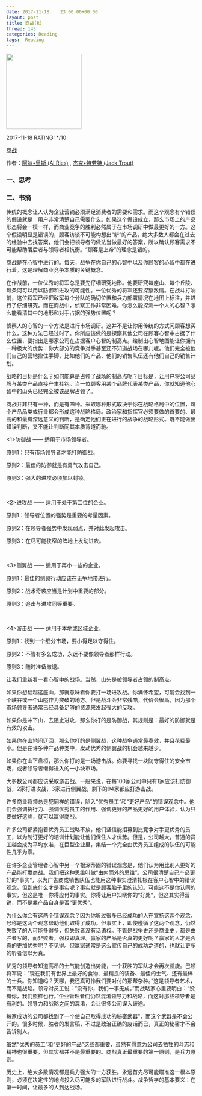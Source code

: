 ```yaml
---
date: 2017-11-18    23:00:00+00:00
layout: post
title: 商战(R)
thread: 145
categories: Reading
tags:  Reading
---
```




<img src="https://images-cn.ssl-images-amazon.com/images/I/41fDsUGpuvL.jpg" width="200" />



2017-11-18 RATING:  */10



[商战](https://www.amazon.cn/商战-阿尔•里斯/dp/B004TEI20S)



作者：[阿尔•里斯 (Al Ries)](https://www.amazon.cn/s/ref=dp_byline_sr_book_1?ie=UTF8&field-author=%E9%98%BF%E5%B0%94%E2%80%A2%E9%87%8C%E6%96%AF+%28Al+Ries%29&search-alias=books) ,‎ [杰克•特劳特 (Jack Trout)](https://www.amazon.cn/s/ref=dp_byline_sr_book_2?ie=UTF8&field-author=%E6%9D%B0%E5%85%8B%E2%80%A2%E7%89%B9%E5%8A%B3%E7%89%B9+%28Jack+Trout%29&search-alias=books) 



### 一、思考





### 二、书摘



传统的概念让人认为企业营销必须满足消费者的需要和需求。而这个观念有个错误的假设就是：用户非常清楚自己需要什么。如果这个假设成立，那么市场上的产品形态将会一模一样，而商业竞争的胜利必然属于在市场调研中做最更好的一方。这个假设明显是错误的，顾客访谈不可能构想出“新”的产品，绝大多数人都会在过去的经验中去找答案，他们会把领导者的做法当做最好的答案，所以确认顾客需求不可能帮助落后者与领导者相抗衡。“顾客是上帝”的理念是错的。



商战是在心智中进行的。每天，战争在你自己的心智中以及你顾客的心智中都在进行着。这是理解商业竞争本质的关键概念。



在作战前，一位优秀的将军总是要先仔细研究地形。他要研究每座山、每个丘陵、每条河可以用以防御和进攻的可能性。一位优秀的将军还要探察敌情。在战斗打响前，这位将军已经把敌军每个分队的确切位置和兵力部署情况在地图上标注，并进行了仔细研究。而在商战中，侦察工作非常困难。你怎么能探测一个人的心智？怎么能看清其中的地形和对手占据的强势位置呢？﻿

侦察人的心智的一个方法是进行市场调研。这并不是让你用传统的方式问顾客想买什么，这种方法已经过时了。你所应该做的是探察其他公司在顾客心智中占据了什么位置，要指出是哪家公司在占据客户心智的制高点。绘制出心智地图能让你拥有一种极大的优势：你大部分的竞争对手甚至还不知道战场在哪儿呢。他们完全被他们自己的营地拴住手脚，比如他们的产品、他们的销售队伍还有他们自己的销售计划。



战略的目标是什么？如何能算是占领了战场的制高点呢？目标是，让用户将公司品牌与某类产品直接产生挂钩。当一位顾客用某个品牌代表某类产品，你就知道他心智中的山头已经完全被该品牌占领了。﻿



商战并非只有一种，而是有四种。采取哪种形式取决于你在战略格局中的位置，每个产品品类或行业都会形成这种战略格局。政治家和指挥官必须要做的首要的、最高的和最有深远意义的判断，是确定他们正在进行的战争的战略形式。既不能做出错误判断，又不能让判断同其本质背道而驰。﻿



<1>防御战 —— 适用于市场领导者。﻿

原则1：只有市场领导者才能打防御战。﻿

原则2：最佳的防御就是有勇气攻击自己。﻿

原则3：强大的进攻必须加以封锁。﻿

﻿

<2>进攻战 —— 适用于处于第二位的企业。﻿

原则1：领导者位置的强势是重要的考量因素。﻿

原则2：在领导者强势中发现弱点，并对此发起攻击。﻿

原则3：在尽可能狭窄的阵地上发动进攻。﻿

﻿

<3>侧翼战 —— 适用于再小一些的企业。﻿

原则1：最佳的侧翼行动应该在无争地带进行。﻿

原则2：战术奇袭应当是计划中重要的部分。﻿

原则3：追击与进攻同等重要。﻿

﻿

<4>游击战 —— 适用于本地或区域企业。﻿

原则1：找到一个细分市场，要小得足以守得住。﻿

原则2：不管有多么成功，永远不要像领导者那样行动。﻿

原则3：随时准备撤退。



让我们重新看一看心智中的战场。当然，山头是被领导者占领的制高点。﻿

如果你想翻越这座山，那就意味着你要打一场进攻战。你满怀希望，可能会找到一个峡谷或一个山隘作为突破的地方。但是战斗会非常残酷，代价会很高，因为那个市场领导者通常已经具备足够的资源来发起强大的反攻。﻿

如果你是冲下山，去阻止进攻，那么你打的是防御战，其规则是：最好的防御就是有效的攻击。﻿

如果你在山地间迂回，那么你打的是侧翼战，这种战争通常最奏效，并且花费最小。但是在许多种产品种类中，发动优秀的侧翼战的机会越来越少。﻿

如果你在山下盘桓，那么你打的是一场游击战。你要寻找一块防守得住的安全市场，或者领导者懒得进入的一小块市场。﻿

大多数公司都应该采取游击战。一般来说，在每100家公司中只有1家应该打防御战，2家打进攻战，3家进行侧翼战，剩下的94家都应打游击战。



许多商业将领总是犯同样的错误，陷入“优秀员工”和“更好产品”的错误观念中。他们会强调执行力、强调优秀员工的作用、强调更好的产品更好的用户体验，认为只要做好这些，就可以赢得商战。﻿﻿

许多公司都紧抱着优秀员工战略不放，他们坚信能招募到比竞争对手更优秀的员工，以为制订更好的培训计划能让他们保住人才优势。但是，公司越大，普通的员工越会成为平均水准，在巨型企业里，集结一个完全由优秀员工组成的队伍的可能性几乎为零。﻿

在许多企业管理者心智中另一个根深蒂固的错误观念是，他们认为用比别人更好的产品能打赢商战。我们把这种思维叫做“由内而外的思维”。公司很清楚自己产品更好的“事实”，以为广告商或销售队伍也能用这种事实澄清扎根在客户心智中的错误观念。但到底什么才是事实呢？事实就是顾客脑子里的认知。可能这不是你认同的事实，但这是唯一你得应付的事实。你得让用户知晓你的“好处”，但这其实得营销，而不是靠产品自身是否“更优秀”。﻿﻿

为什么你会有这两个错误观念？因为你听过很多已经成功的人在宣扬这两个观念，号称是这两个观念帮助他们取得了成功。但事实上，即使遵循了这两个观念，仍然失败了的人可能多得多，但失败者没有话语权。不管是战争史还是商业史，都是由胜者写的，而非败者，强权即真理。赢家的产品是否真的更好呢？赢家的人才是否真的更加优秀呢？不见得。但赢家通常是这么宣传自己的成功之道的，也就让更多的听者信以为真。﻿﻿

优秀的领导者知道高昂的士气能创造出势能，一个获胜的军队才会再次凯旋。巴顿将军说：“现在我们有世界上最好的食物、最精良的装备、最佳的士气、还有最棒的士兵。你知道吗？天哪，我还真可怜我们要对付的那帮杂种。”这是领导者艺术，而不是战略。领导对员工说：“没有你，我们一事无成。”而战略家心里要明白：“没有你，我们照样也行。”企业管理者们仍然混淆领导力和战略，而这对那些领导者是有利的。领导力和战略之间的混淆，会让很多公司误入歧途。



每家成功的公司都找到了一个使自己取得成功的秘密武器”，而这个武器是不会公开的。很多时候，胜者的发言稿，不过是政治正确的废话而已，真正的秘密才不会告诉别人。



虽然“优秀的员工”和“更好的产品”这些都重要，虽然有愿意为公司去牺牲的斗志和精神也很重要，但其实都并不是最重要的。商战真正最重要的第一原则，是兵力原则。﻿



历史上，绝大多数情况都是兵力强大的一方获胜。永远首先尽可能瞄准这一根本原则，必须在决定性的地点投入尽可能多的军队进行战斗。战争哲学的基本要义：在第一时间，让最多的人到达战场。﻿﻿














































































































































